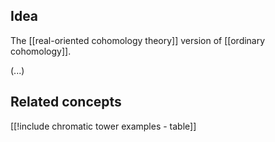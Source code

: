 
## Idea

The [[real-oriented cohomology theory]] version of [[ordinary cohomology]].

(...)

## Related concepts

[[!include chromatic tower examples - table]]



